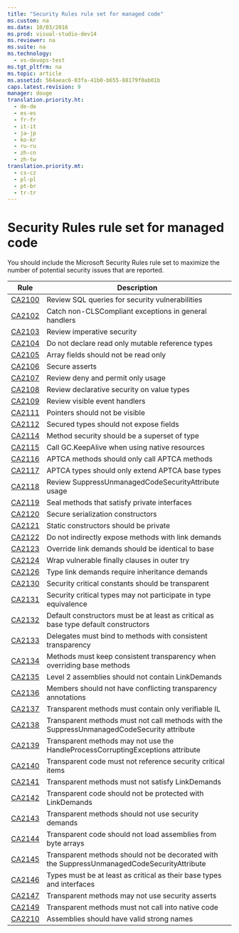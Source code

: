 ```yaml
---
title: "Security Rules rule set for managed code"
ms.custom: na
ms.date: 10/03/2016
ms.prod: visual-studio-dev14
ms.reviewer: na
ms.suite: na
ms.technology: 
  - vs-devops-test
ms.tgt_pltfrm: na
ms.topic: article
ms.assetid: 564aeac6-03fa-41b0-b655-88179f0ab01b
caps.latest.revision: 9
manager: douge
translation.priority.ht: 
  - de-de
  - es-es
  - fr-fr
  - it-it
  - ja-jp
  - ko-kr
  - ru-ru
  - zh-cn
  - zh-tw
translation.priority.mt: 
  - cs-cz
  - pl-pl
  - pt-br
  - tr-tr
---
```

# Security Rules rule set for managed code
You should include the Microsoft Security Rules rule set to maximize the number of potential security issues that are reported.  
  
|Rule|Description|  
|----------|-----------------|  
|[CA2100](../VS_IDE/CA2100--Review-SQL-queries-for-security-vulnerabilities.md)|Review SQL queries for security vulnerabilities|  
|[CA2102](../VS_IDE/CA2102--Catch-non-CLSCompliant-exceptions-in-general-handlers.md)|Catch non-CLSCompliant exceptions in general handlers|  
|[CA2103](../VS_IDE/CA2103--Review-imperative-security.md)|Review imperative security|  
|[CA2104](../VS_IDE/CA2104--Do-not-declare-read-only-mutable-reference-types.md)|Do not declare read only mutable reference types|  
|[CA2105](../VS_IDE/CA2105--Array-fields-should-not-be-read-only.md)|Array fields should not be read only|  
|[CA2106](../VS_IDE/CA2106--Secure-asserts.md)|Secure asserts|  
|[CA2107](../VS_IDE/CA2107--Review-deny-and-permit-only-usage.md)|Review deny and permit only usage|  
|[CA2108](../VS_IDE/CA2108--Review-declarative-security-on-value-types.md)|Review declarative security on value types|  
|[CA2109](../VS_IDE/CA2109--Review-visible-event-handlers.md)|Review visible event handlers|  
|[CA2111](../VS_IDE/CA2111--Pointers-should-not-be-visible.md)|Pointers should not be visible|  
|[CA2112](../VS_IDE/CA2112--Secured-types-should-not-expose-fields.md)|Secured types should not expose fields|  
|[CA2114](../VS_IDE/CA2114--Method-security-should-be-a-superset-of-type.md)|Method security should be a superset of type|  
|[CA2115](../VS_IDE/CA2115--Call-GC.KeepAlive-when-using-native-resources.md)|Call GC.KeepAlive when using native resources|  
|[CA2116](../VS_IDE/CA2116--APTCA-methods-should-only-call-APTCA-methods.md)|APTCA methods should only call APTCA methods|  
|[CA2117](../VS_IDE/CA2117--APTCA-types-should-only-extend-APTCA-base-types.md)|APTCA types should only extend APTCA base types|  
|[CA2118](../VS_IDE/CA2118--Review-SuppressUnmanagedCodeSecurityAttribute-usage.md)|Review SuppressUnmanagedCodeSecurityAttribute usage|  
|[CA2119](../VS_IDE/CA2119--Seal-methods-that-satisfy-private-interfaces.md)|Seal methods that satisfy private interfaces|  
|[CA2120](../VS_IDE/CA2120--Secure-serialization-constructors.md)|Secure serialization constructors|  
|[CA2121](../VS_IDE/CA2121--Static-constructors-should-be-private.md)|Static constructors should be private|  
|[CA2122](../VS_IDE/CA2122--Do-not-indirectly-expose-methods-with-link-demands.md)|Do not indirectly expose methods with link demands|  
|[CA2123](../VS_IDE/CA2123--Override-link-demands-should-be-identical-to-base.md)|Override link demands should be identical to base|  
|[CA2124](../VS_IDE/CA2124--Wrap-vulnerable-finally-clauses-in-outer-try.md)|Wrap vulnerable finally clauses in outer try|  
|[CA2126](../VS_IDE/CA2126--Type-link-demands-require-inheritance-demands.md)|Type link demands require inheritance demands|  
|[CA2130](../VS_IDE/CA2130--Security-critical-constants-should-be-transparent.md)|Security critical constants should be transparent|  
|[CA2131](../VS_IDE/CA2131--Security-critical-types-may-not-participate-in-type-equivalence.md)|Security critical types may not participate in type equivalence|  
|[CA2132](../VS_IDE/CA2132--Default-constructors-must-be-at-least-as-critical-as-base-type-default-constructors.md)|Default constructors must be at least as critical as base type default constructors|  
|[CA2133](../VS_IDE/CA2133--Delegates-must-bind-to-methods-with-consistent-transparency.md)|Delegates must bind to methods with consistent transparency|  
|[CA2134](../VS_IDE/CA2134--Methods-must-keep-consistent-transparency-when-overriding-base-methods.md)|Methods must keep consistent transparency when overriding base methods|  
|[CA2135](../VS_IDE/CA2135--Level-2-assemblies-should-not-contain-LinkDemands.md)|Level 2 assemblies should not contain LinkDemands|  
|[CA2136](../VS_IDE/CA2136--Members-should-not-have-conflicting-transparency-annotations.md)|Members should not have conflicting transparency annotations|  
|[CA2137](../VS_IDE/CA2137--Transparent-methods-must-contain-only-verifiable-IL.md)|Transparent methods must contain only verifiable IL|  
|[CA2138](../VS_IDE/CA2138--Transparent-methods-must-not-call-methods-with-the-SuppressUnmanagedCodeSecurity-attribute.md)|Transparent methods must not call methods with the SuppressUnmanagedCodeSecurity attribute|  
|[CA2139](../VS_IDE/CA2139--Transparent-methods-may-not-use-the-HandleProcessCorruptingExceptions-attribute.md)|Transparent methods may not use the HandleProcessCorruptingExceptions attribute|  
|[CA2140](../VS_IDE/CA2140--Transparent-code-must-not-reference-security-critical-items.md)|Transparent code must not reference security critical items|  
|[CA2141](../VS_IDE/CA2141-Transparent-methods-must-not-satisfy-LinkDemands.md)|Transparent methods must not satisfy LinkDemands|  
|[CA2142](../VS_IDE/CA2142--Transparent-code-should-not-be-protected-with-LinkDemands.md)|Transparent code should not be protected with LinkDemands|  
|[CA2143](../VS_IDE/CA2143--Transparent-methods-should-not-use-security-demands.md)|Transparent methods should not use security demands|  
|[CA2144](../VS_IDE/CA2144--Transparent-code-should-not-load-assemblies-from-byte-arrays.md)|Transparent code should not load assemblies from byte arrays|  
|[CA2145](../VS_IDE/CA2145--Transparent-methods-should-not-be-decorated-with-the-SuppressUnmanagedCodeSecurityAttribute.md)|Transparent methods should not be decorated with the SuppressUnmanagedCodeSecurityAttribute|  
|[CA2146](../VS_IDE/CA2146--Types-must-be-at-least-as-critical-as-their-base-types-and-interfaces.md)|Types must be at least as critical as their base types and interfaces|  
|[CA2147](../VS_IDE/CA2147--Transparent-methods-may-not-use-security-asserts.md)|Transparent methods may not use security asserts|  
|[CA2149](../VS_IDE/CA2149--Transparent-methods-must-not-call-into-native-code.md)|Transparent methods must not call into native code|  
|[CA2210](../VS_IDE/CA2210--Assemblies-should-have-valid-strong-names.md)|Assemblies should have valid strong names|